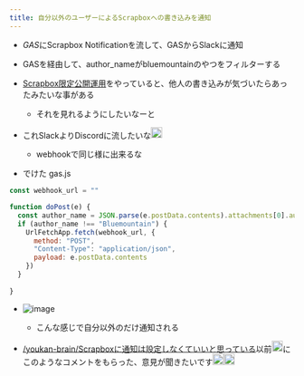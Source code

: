 ```yaml
---
title: 自分以外のユーザーによるScrapboxへの書き込みを通知
---
```


* *GAS*にScrapbox Notificationを流して、GASからSlackに通知

* GASを経由して、author_nameがbluemountainのやつをフィルターする

* [Scrapbox限定公開運用](Scrapbox%E9%99%90%E5%AE%9A%E5%85%AC%E9%96%8B%E9%81%8B%E7%94%A8.md)をやっていると、他人の書き込みが気づいたらあったみたいな事がある
  
  * それを見れるようにしたいなーと
* これSlackよりDiscordに流したいな<img src='https://scrapbox.io/api/pages/blu3mo-public/blu3mo/icon' alt='blu3mo.icon' height="19.5"/>
  
  * webhookで同じ様に出来るな
* でけた
  gas.js

````javascript
const webhook_url = ""

function doPost(e) {
  const author_name = JSON.parse(e.postData.contents).attachments[0].author_name
  if (author_name !== "Bluemountain") {
    UrlFetchApp.fetch(webhook_url, {
      method: "POST",
      "Content-Type": "application/json",
      payload: e.postData.contents
    })
  }
  
}
````

* ![image](https://gyazo.com/83e46a1748a10c9f162a9d21fe87b266/thumb/1000)
  
  * こんな感じで自分以外のだけ通知される
* [/youkan-brain/Scrapboxに通知は設定しなくていいと思っている](https://scrapbox.io/youkan-brain/Scrapboxに通知は設定しなくていいと思っている)以前<img src='https://scrapbox.io/api/pages/blu3mo-public/tkgshn/icon' alt='tkgshn.icon' height="19.5"/>にこのようなコメントをもらった、意見が聞きたいです<img src='https://scrapbox.io/api/pages/blu3mo-public/inoue2002/icon' alt='inoue2002.icon' height="19.5"/><img src='https://scrapbox.io/api/pages/blu3mo-public/inoue2002/icon' alt='inoue2002.icon' height="19.5"/>
